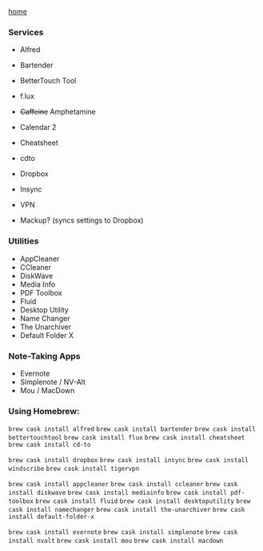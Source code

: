 [home](index.md)

### Services

- Alfred
- Bartender
- BetterTouch Tool
- f.lux
- ~~Caffeine~~ Amphetamine
- Calendar 2
- Cheatsheet
- cdto

- Dropbox
- Insync
- VPN

- Mackup? (syncs settings to Dropbox)



### Utilities

- AppCleaner
- CCleaner
- DiskWave
- Media Info
- PDF Toolbox
- Fluid
- Desktop Utility
- Name Changer
- The Unarchiver
- Default Folder X


### Note-Taking Apps
- Evernote
- Simplenote / NV-Alt
- Mou / MacDown


### Using Homebrew:

`brew cask install alfred`
`brew cask install bartender`
`brew cask install bettertouchtool`
`brew cask install flux`
`brew cask install cheatsheet`
`brew cask install cd-to`

`brew cask install dropbox`
`brew cask install insync`
`brew cask install windscribe`
`brew cask install tigervpn`

`brew cask install appcleaner`
`brew cask install ccleaner`
`brew cask install diskwave`
`brew cask install mediainfo`
`brew cask install pdf-toolbox`
`brew cask install fluid`
`brew cask install desktoputility`
`brew cask install namechanger`
`brew cask install the-unarchiver`
`brew cask install default-folder-x`

`brew cask install evernote`
`brew cask install simplenote`
`brew cask install nvalt`
`brew cask install mou`
`brew cask install macdown`
